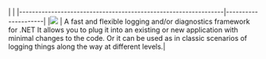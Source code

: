 |                                                                | 
|----------------------------------------------------------------|---------------------|
|![](https://raw.github.com/ukoreh/dotnetlog/master/logo.png)    | A fast and flexible logging and/or diagnostics framework for .NET It allows you to plug it into an existing or new application with minimal changes to the code. Or it can be used as in classic scenarios of logging things along the way at different levels.|

